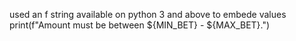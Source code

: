 used an f string available on python 3 and above to embede values
 print(f"Amount must be between ${MIN_BET} - ${MAX_BET}.")
